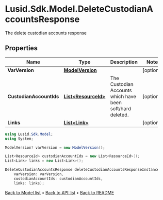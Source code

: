 # Lusid.Sdk.Model.DeleteCustodianAccountsResponse
The delete custodian accounts response

## Properties

Name | Type | Description | Notes
------------ | ------------- | ------------- | -------------
**VarVersion** | [**ModelVersion**](ModelVersion.md) |  | [optional] 
**CustodianAccountIds** | [**List&lt;ResourceId&gt;**](ResourceId.md) | The Custodian Accounts which have been soft/hard deleted. | [optional] 
**Links** | [**List&lt;Link&gt;**](Link.md) |  | [optional] 

```csharp
using Lusid.Sdk.Model;
using System;

ModelVersion? varVersion = new ModelVersion();

List<ResourceId> custodianAccountIds = new List<ResourceId>();
List<Link> links = new List<Link>();

DeleteCustodianAccountsResponse deleteCustodianAccountsResponseInstance = new DeleteCustodianAccountsResponse(
    varVersion: varVersion,
    custodianAccountIds: custodianAccountIds,
    links: links);
```

[Back to Model list](../README.md#documentation-for-models) &#8226; [Back to API list](../README.md#documentation-for-api-endpoints) &#8226; [Back to README](../README.md)
